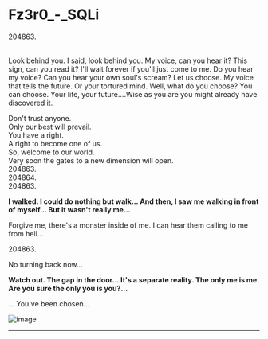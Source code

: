 # Fz3r0_-_SQLi

204863﻿. <br><br>

Look behind you. I said, look behind you. My voice, can you hear it? This sign, can you read it? I'll wait forever if you'll just come to me.
Do you hear my voice? Can you hear your own soul's scream? Let us choose. My voice that tells the future. Or your tortured mind. Well, what do you choose? You can choose. Your life, your future....Wise as you are you might already have discovered it. 

Don't trust anyone.<br> 
Only our best will prevail.<br>
You have a right.<br>
A right to become one of us.<br>
So, welcome to our world.<br>
Very soon the gates to a new dimension will open.<br>
204863. <br>
204864. <br>204863﻿.<br>

**I walked. I could do nothing but walk... And then, I saw me walking in front of myself... But it wasn't really me...**

Forgive me, there's a monster inside of me. I can hear them calling to me from hell...

204863﻿.

No turning back now...

**Watch out. The gap in the door... It's a separate reality. The only me is me. Are you sure the only you is you?...**

... You've been chosen...

![image](https://github.com/Fz3r0/Fz3r0_-_SQLi/assets/94720207/37bbc806-a74a-4d97-9812-a26f0c616f5d)

---
